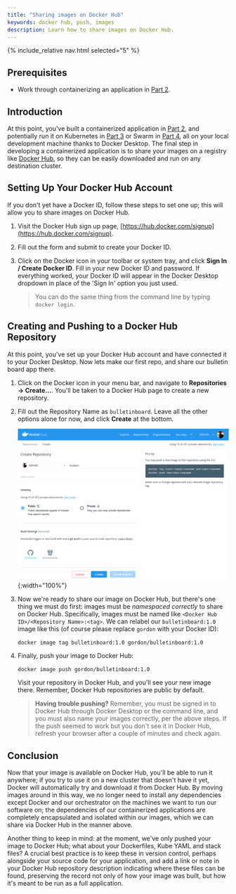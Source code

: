 ```yaml
---
title: "Sharing images on Docker Hub"
keywords: docker hub, push, images
description: Learn how to share images on Docker Hub.
---
```


{% include_relative nav.html selected="5" %}

## Prerequisites

- Work through containerizing an application in [Part 2](part2.md).

## Introduction

At this point, you've built a containerized application in [Part 2](part2.md), and potentially run it on Kubernetes in [Part 3](part3.md) or Swarm in [Part 4](part4.md), all on your local development machine thanks to Docker Desktop. The final step in developing a containerized application is to share your images on a registry like [Docker Hub](https://hub.docker.com/), so they can be easily downloaded and run on any destination cluster.

## Setting Up Your Docker Hub Account

If you don't yet have a Docker ID, follow these steps to set one up; this will allow you to share images on Docker Hub.

1.  Visit the Docker Hub sign up page, [https://hub.docker.com/signup](https://hub.docker.com/signup).

2.  Fill out the form and submit to create your Docker ID.

3.  Click on the Docker icon in your toolbar or system tray, and click **Sign In / Create Docker ID**. Fill in your new Docker ID and password. If everything worked, your Docker ID will appear in the Docker Desktop dropdown in place of the 'Sign In' option you just used.

    > You can do the same thing from the command line by typing `docker login`.

## Creating and Pushing to a Docker Hub Repository

At this point, you've set up your Docker Hub account and have connected it to your Docker Desktop. Now lets make our first repo, and share our bulletin board app there.

1.  Click on the Docker icon in your menu bar, and navigate to **Repositories -> Create...**. You'll be taken to a Docker Hub page to create a new repository.

2.  Fill out the Repository Name as `bulletinboard`. Leave all the other options alone for now, and click **Create** at the bottom.

    ![make a repo](images/newrepo.png){:width="100%"}

3.  Now we're ready to share our image on Docker Hub, but there's one thing we must do first: images must be *namespaced correctly* to share on Docker Hub. Specifically, images must be named like `<Docker Hub ID>/<Repository Name>:<tag>`. We can relabel our `bulletinboard:1.0` image like this (of course please replace `gordon` with your Docker ID):

    ```shell
    docker image tag bulletinboard:1.0 gordon/bulletinboard:1.0
    ```

4. Finally, push your image to Docker Hub:

    ```shell
    docker image push gordon/bulletinboard:1.0
    ```

    Visit your repository in Docker Hub, and you'll see your new image there. Remember, Docker Hub repositories are public by default.

    > **Having trouble pushing?** Remember, you must be signed in to Docker Hub through Docker Desktop or the command line, and you must also name your images correctly, per the above steps. If the push seemed to work but you don't see it in Docker Hub, refresh your browser after a couple of minutes and check again.

## Conclusion

Now that your image is available on Docker Hub, you'll be able to run it anywhere; if you try to use it on a new cluster that doesn't have it yet, Docker will automatically try and download it from Docker Hub. By moving images around in this way, we no longer need to install any dependencies except Docker and our orchestrator on the machines we want to run our software on; the dependencies of our containerized applications are completely encapsulated and isolated within our images, which we can share via Docker Hub in the manner above.

Another thing to keep in mind: at the moment, we've only pushed your image to Docker Hub; what about your Dockerfiles, Kube YAML and stack files? A crucial best practice is to keep these in version control, perhaps alongside your source code for your application, and add a link or note in your Docker Hub repository description indicating where these files can be found, preserving the record not only of how your image was built, but how it's meant to be run as a full application.
